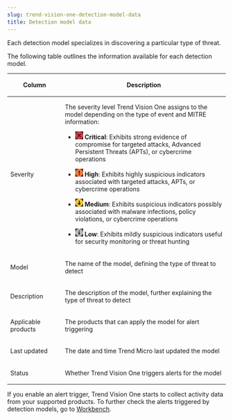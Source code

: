 ```yaml
---
slug: trend-vision-one-detection-model-data
title: Detection model data
---
```


Each detection model specializes in discovering a particular type of threat.

The following table outlines the information available for each detection model.

<table>
<colgroup>
<col style="width: 25%" />
<col style="width: 75%" />
</colgroup>
<thead>
<tr>
<th><p>Column</p></th>
<th><p>Description</p></th>
</tr>
</thead>
<tbody>
<tr>
<td><p>Severity</p></td>
<td><p>The severity level Trend Vision One assigns to the model depending on the type of event and MITRE information:</p>
<ul>
<li><p><img src="./images/model_severity_critical=GUID-5E6F28D2-EB89-437D-96B7-41EF802ABF2C=1=en-us=Low.webp" /> <strong>Critical</strong>: Exhibits strong evidence of compromise for targeted attacks, Advanced Persistent Threats (APTs), or cybercrime operations</p></li>
<li><p><img src="./images/model_severity_high=GUID-9798A05B-B343-40D3-8E69-5855B30FC1F7=1=en-us=Low.webp" /> <strong>High</strong>: Exhibits highly suspicious indicators associated with targeted attacks, APTs, or cybercrime operations</p></li>
<li><p><img src="./images/model_severity_medium=GUID-0C89A6A7-0CA7-4A54-8151-2E2B221396D1=1=en-us=Low.webp" /> <strong>Medium</strong>: Exhibits suspicious indicators possibly associated with malware infections, policy violations, or cybercrime operations</p></li>
<li><p><img src="./images/model_severity_low=GUID-7B6FE133-F868-4AAE-8494-17D690ABE473=1=en-us=Low.webp" /> <strong>Low</strong>: Exhibits mildly suspicious indicators useful for security monitoring or threat hunting</p></li>
</ul></td>
</tr>
<tr>
<td><p>Model</p></td>
<td><p>The name of the model, defining the type of threat to detect</p></td>
</tr>
<tr>
<td><p>Description</p></td>
<td><p>The description of the model, further explaining the type of threat to detect</p></td>
</tr>
<tr>
<td><p>Applicable products</p></td>
<td><p>The products that can apply the model for alert triggering</p></td>
</tr>
<tr>
<td><p>Last updated</p></td>
<td><p>The date and time Trend Micro last updated the model</p></td>
</tr>
<tr>
<td><p>Status</p></td>
<td><p>Whether Trend Vision One triggers alerts for the model</p></td>
</tr>
</tbody>
</table>

If you enable an alert trigger, Trend Vision One starts to collect activity data from your supported products. To further check the alerts triggered by detection models, go to [Workbench](workbench.md).

